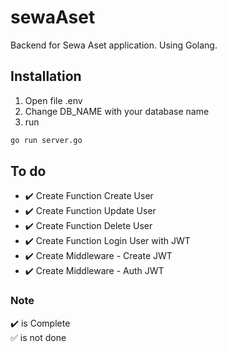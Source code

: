 # sewaAset
Backend for Sewa Aset application.
Using Golang.

## Installation
1. Open file .env
2. Change DB_NAME with your database name
3. run
```bash
go run server.go
```

## To do
- :heavy_check_mark: Create Function Create User
- :heavy_check_mark: Create Function Update User
- :heavy_check_mark: Create Function Delete User
- :heavy_check_mark: Create Function Login User with JWT
- :heavy_check_mark: Create Middleware - Create JWT
- :heavy_check_mark: Create Middleware - Auth JWT


### Note
:heavy_check_mark: is Complete<br/>
:white_check_mark: is not done
